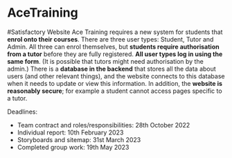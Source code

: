 # AceTraining

#Satisfactory Website
Ace Training requires a new system for students that **enrol onto their courses**. There are three user types: Student, Tutor and Admin. All three can enrol
themselves, but **students require authorisation from a tutor** before they are fully registered. **All user types log in using the same form**. (It is possible that
tutors might need authorisation by the admin.)
There is a **database in the backend** that stores all the data about users (and other relevant things), and the website connects to this database when it needs
to update or view this information. In addition, the **website is reasonably secure**; for example a student cannot access pages specific to a tutor.

Deadlines:
<ul>
  <li>Team contract and roles/responsibilities:  28th October 2022</li>
  <li>Individual report:  10th February 2023</li>
  <li>Storyboards and sitemap:  31st March 2023</li>
  <li>Completed group work:  19th May 2023</li>
<ul>

